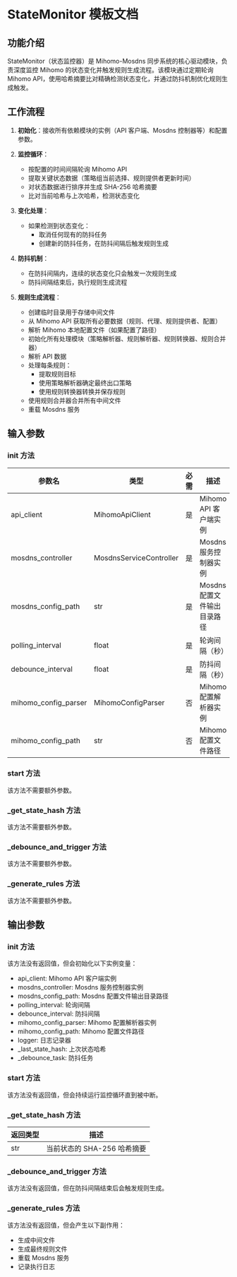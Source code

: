 # StateMonitor 模板文档

## 功能介绍

StateMonitor（状态监控器）是 Mihomo-Mosdns 同步系统的核心驱动模块，负责深度监控 Mihomo 的状态变化并触发规则生成流程。该模块通过定期轮询 Mihomo API，使用哈希摘要比对精确检测状态变化，并通过防抖机制优化规则生成触发。

## 工作流程

1. **初始化**：接收所有依赖模块的实例（API 客户端、Mosdns 控制器等）和配置参数。

2. **监控循环**：
   - 按配置的时间间隔轮询 Mihomo API
   - 提取关键状态数据（策略组当前选择、规则提供者更新时间）
   - 对状态数据进行排序并生成 SHA-256 哈希摘要
   - 比对当前哈希与上次哈希，检测状态变化

3. **变化处理**：
   - 如果检测到状态变化：
     - 取消任何现有的防抖任务
     - 创建新的防抖任务，在防抖间隔后触发规则生成

4. **防抖机制**：
   - 在防抖间隔内，连续的状态变化只会触发一次规则生成
   - 防抖间隔结束后，执行规则生成流程

5. **规则生成流程**：
   - 创建临时目录用于存储中间文件
   - 从 Mihomo API 获取所有必要数据（规则、代理、规则提供者、配置）
   - 解析 Mihomo 本地配置文件（如果配置了路径）
   - 初始化所有处理模块（策略解析器、规则解析器、规则转换器、规则合并器）
   - 解析 API 数据
   - 处理每条规则：
     - 提取规则目标
     - 使用策略解析器确定最终出口策略
     - 使用规则转换器转换并保存规则
   - 使用规则合并器合并所有中间文件
   - 重载 Mosdns 服务

## 输入参数

### __init__ 方法

| 参数名 | 类型 | 必需 | 描述 |
|--------|------|------|------|
| api_client | MihomoApiClient | 是 | Mihomo API 客户端实例 |
| mosdns_controller | MosdnsServiceController | 是 | Mosdns 服务控制器实例 |
| mosdns_config_path | str | 是 | Mosdns 配置文件输出目录路径 |
| polling_interval | float | 是 | 轮询间隔（秒） |
| debounce_interval | float | 是 | 防抖间隔（秒） |
| mihomo_config_parser | MihomoConfigParser | 否 | Mihomo 配置解析器实例 |
| mihomo_config_path | str | 否 | Mihomo 配置文件路径 |

### start 方法

该方法不需要额外参数。

### _get_state_hash 方法

该方法不需要额外参数。

### _debounce_and_trigger 方法

该方法不需要额外参数。

### _generate_rules 方法

该方法不需要额外参数。

## 输出参数

### __init__ 方法

该方法没有返回值，但会初始化以下实例变量：
- api_client: Mihomo API 客户端实例
- mosdns_controller: Mosdns 服务控制器实例
- mosdns_config_path: Mosdns 配置文件输出目录路径
- polling_interval: 轮询间隔
- debounce_interval: 防抖间隔
- mihomo_config_parser: Mihomo 配置解析器实例
- mihomo_config_path: Mihomo 配置文件路径
- logger: 日志记录器
- _last_state_hash: 上次状态哈希
- _debounce_task: 防抖任务

### start 方法

该方法没有返回值，但会持续运行监控循环直到被中断。

### _get_state_hash 方法

| 返回类型 | 描述 |
|----------|------|
| str | 当前状态的 SHA-256 哈希摘要 |

### _debounce_and_trigger 方法

该方法没有返回值，但在防抖间隔结束后会触发规则生成。

### _generate_rules 方法

该方法没有返回值，但会产生以下副作用：
- 生成中间文件
- 生成最终规则文件
- 重载 Mosdns 服务
- 记录执行日志